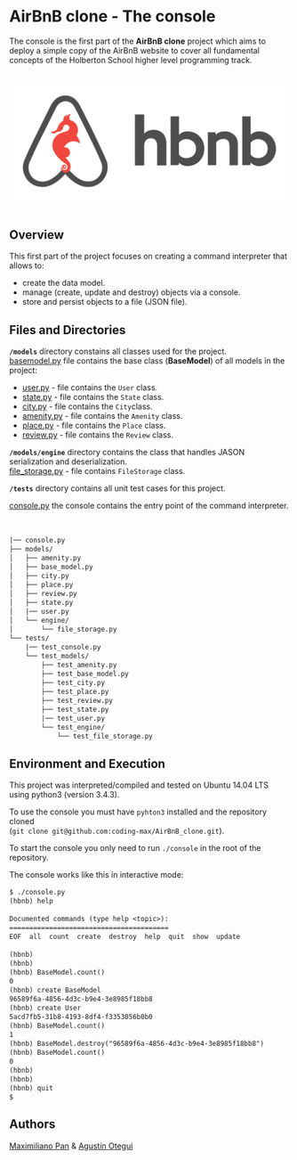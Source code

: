 # AirBnB clone - The console

The console is the first part of the **AirBnB clone** project which aims to deploy a simple copy of the AirBnB website to cover all fundamental concepts of the Holberton School higher level programming track.  

<br>

<div align=center>  
    <img  
    style="text-align:center"  
    src="https://raw.githubusercontent.com/coding-max/hbtn_config/main/assets/hbnb.png"  
    alt="holbertonbnb"/>  
</div>

<br>

## Overview

This first part of the project focuses on creating a command interpreter that allows to:  
- create the data model.  
- manage (create, update and destroy) objects via a console.  
- store and persist objects to a file (JSON file).  


## Files and Directories

**`/models`** directory constains all classes used for the project.  
[basemodel.py](https://github.com/coding-max/AirBnB_clone/blob/main/models/base_model.py) file contains the base class (**BaseModel**) of all models in the project:  
- [user.py](https://github.com/coding-max/AirBnB_clone/blob/main/models/user.py) - file contains the `User` class.  
- [state.py](https://github.com/coding-max/AirBnB_clone/blob/main/models/state.py) - file contains the `State` class.  
- [city.py](https://github.com/coding-max/AirBnB_clone/blob/main/models/city.py) - file contains the `City`class.  
- [amenity.py](https://github.com/coding-max/AirBnB_clone/blob/main/models/amenity.py) - file contains the `Amenity` class.  
- [place.py](https://github.com/coding-max/AirBnB_clone/blob/main/models/place.py) - file contains the `Place` class.  
- [review.py](https://github.com/coding-max/AirBnB_clone/blob/main/models/review.py) - file contains the `Review` class.  

**`/models/engine`** directory contains the class that handles JASON serialization and deserialization.  
[file_storage.py](https://github.com/coding-max/AirBnB_clone/blob/main/models/engine/file_storage.py) - file contains `FileStorage` class.  

**`/tests`** directory contains all unit test cases for this project.  

[console.py](https://github.com/coding-max/AirBnB_clone/blob/main/console.py) the console contains the entry point of the command interpreter.  

<br>

```
|── console.py
├── models/
│   ├── amenity.py
│   ├── base_model.py
│   ├── city.py
│   ├── place.py
│   ├── review.py
│   ├── state.py
│   |── user.py
│   └── engine/
│       └── file_storage.py
└── tests/
    |── test_console.py
    └── test_models/
        ├── test_amenity.py
        ├── test_base_model.py
        ├── test_city.py
        ├── test_place.py
        ├── test_review.py
        ├── test_state.py
        |── test_user.py
        └── test_engine/
            └── test_file_storage.py
```

## Environment and Execution

This project was interpreted/compiled and tested on Ubuntu 14.04 LTS using python3 (version 3.4.3).  

To use the console you must have `pyhton3` installed and the repository cloned  
(`git clone git@github.com:coding-max/AirBnB_clone.git`).  

To start the console you only need to run `./console` in the root of the repository.  

The console works like this in interactive mode:

```
$ ./console.py
(hbnb) help

Documented commands (type help <topic>):
========================================
EOF  all  count  create  destroy  help  quit  show  update

(hbnb) 
(hbnb) 
(hbnb) BaseModel.count()
0
(hbnb) create BaseModel
96589f6a-4856-4d3c-b9e4-3e8985f18bb8
(hbnb) create User
5acd7fb5-31b8-4193-8df4-f3353056b0b0
(hbnb) BaseModel.count()
1
(hbnb) BaseModel.destroy("96589f6a-4856-4d3c-b9e4-3e8985f18bb8")
(hbnb) BaseModel.count()
0
(hbnb) 
(hbnb) 
(hbnb) quit
$

```

## Authors

[Maximiliano Pan](https://www.linkedin.com/in/maximilianopan/) & [Agustín Otegui](https://www.linkedin.com/in/agustin-otegui-04846b206/)  
